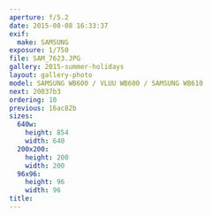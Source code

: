 ```yaml
---
aperture: f/5.2
date: 2015-08-08 16:33:37
exif:
  make: SAMSUNG
exposure: 1/750
file: SAM_7623.JPG
gallery: 2015-summer-holidays
layout: gallery-photo
model: SAMSUNG WB600 / VLUU WB600 / SAMSUNG WB610
next: 20037b3
ordering: 10
previous: 16ac82b
sizes:
  640w:
    height: 854
    width: 640
  200x200:
    height: 200
    width: 200
  96x96:
    height: 96
    width: 96
title: 
---
```

